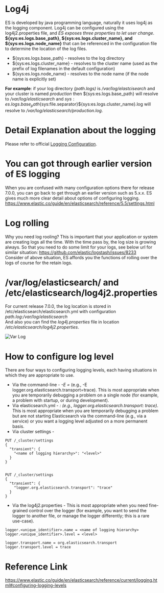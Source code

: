 # Log4j
ES is developed by java programming language, naturally it uses log4j as the logging component. Log4j can be configured using the log4j2.properties file, and _ES exposes three properties to let user change_. **${sys:es.logs.base_path}, ${sys:es.logs.cluster_name}, and ${sys:es.logs.node_name}** that can be referenced in the configuration file to determine the location of the log files.

* ${sys:es.logs.base_path} - resolves to the log directory
* ${sys:es.logs.cluster_name} - resolves to the cluster name (used as the prefix of log filenames in the default configuration)
* ${sys:es.logs.node_name} - resolves to the node name (if the node name is explicitly set)

**For example**: if your log directory _(path.logs)_ is _/var/log/elastcisearch_ and your cluster is named _production_ then ${sys:es.logs.base_path} will resolve to _/var/log/elasticsearch_ and ${sys:es.logs.base_path}${sys:file.separator}${sys:es.logs.cluster_name}.log will resolve to _/var/log/elasticsearch/production.log_.

# Detail Explanation about the logging
Please refer to official [Logging Configuration](https://www.elastic.co/guide/en/elasticsearch/reference/current/logging.html).

# You can got through earlier version of ES logging
When you are confused with many configuration options there for release 7.0.0, you can go back to get through an earlier version such as 5.x.x. ES gives much more clear detail about options of configuring logging. <br>
https://www.elastic.co/guide/en/elasticsearch/reference/5.5/settings.html


# Log rolling
Why you need log rooling? This is important that your application or system are creating logs all the time. With the time pass by, the log size is growing always. So that you need to do some limit for your logs, see below url for similar situation: https://github.com/elastic/logstash/issues/8233
<br>
Consider of above situation, ES affords you the functions of rolling over the logs of course for the retain logs.

# /var/log/elasticsearch/ and /etc/elasticsearch/log4j2.properties
For current release 7.0.0, the log location is stored in /etc/elasticsearch/elasticsearch.yml with configuration _path.log:/var/log/elasticsearch_
<br>
And also you can find the _log4j.properties_ file in location _/etc/elasticsearch/log4j2.properties_.

![Var Log](https://github.com/HuangMarco/knowledge-hub/blob/dev/zResources/elasticsearch/var-log.jpg)

# How to configure log level
There are four ways to configuring logging levels, each having situations in which they are appropriate to use.
* Via the command-line - _-E <name of logging hierarchy>=<level>_ (e.g., -E logger.org.elasticsearch.transport=trace). This is most appropriate when you are temporarily debugging a problem on a single node (for example, a problem with startup, or during development).
* Via elasticsearch.yml - _<name of logging hierarchy>: <level> (e.g., logger.org.elasticsearch.transport: trace)_. This is most appropriate when you are temporarily debugging a problem but are not starting Elasticsearch via the command-line (e.g., via a service) or you want a logging level adjusted on a more permanent basis.
* Via cluster settings - 
```
PUT /_cluster/settings
{
  "transient": {
    "<name of logging hierarchy>": "<level>"
  }
}


PUT /_cluster/settings
{
  "transient": {
    "logger.org.elasticsearch.transport": "trace"
  }
}
```

* Via the log4j2.properties - This is most appropriate when you need fine-grained control over the logger (for example, you want to send the logger to another file, or manage the logger differently; this is a rare use-case).
```
logger.<unique_identifier>.name = <name of logging hierarchy>
logger.<unique_identifier>.level = <level>

logger.transport.name = org.elasticsearch.transport
logger.transport.level = trace
```

# Reference Link
https://www.elastic.co/guide/en/elasticsearch/reference/current/logging.html#configuring-logging-levels


